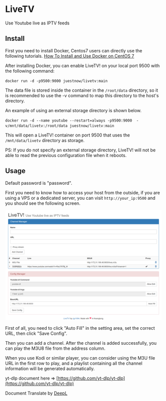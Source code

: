 # LiveTV
Use Youtube live as IPTV feeds

## Install 

First you need to install Docker, Centos7 users can directly use the following tutorials. [How To Install and Use Docker on CentOS 7](https://www.digitalocean.com/community/tutorials/how-to-install-and-use-docker-on-centos-7)

After installing Docker, you can enable LiveTV! on your local port 9500 with the following command:

`docker run -d -p9500:9000 juestnow/livetv:main`

The data file is stored inside the container in the `/root/data` directory, so it is recommended to use the -v command to map this directory to the host's directory.

An example of using an external storage directory is shown below.

`docker run -d --name youtube --restart=always -p9500:9000  -v/mnt/data/livetv:/root/data juestnow/livetv:main`

This will open a LiveTV! container on port 9500 that uses the `/mnt/data/livetv` directory as storage.

PS: If you do not specify an external storage directory, LiveTV! will not be able to read the previous configuration file when it reboots.

## Usage

Default password is "password".

First you need to know how to access your host from the outside, if you are using a VPS or a dedicated server, you can visit `http://your_ip:9500` and you should see the following screen.

![index_page](pic/index-en.png)

First of all, you need to click "Auto Fill" in the setting area, set the correct URL, then click "Save Config".

Then you can add a channel. After the channel is added successfully, you can play the M3U8 file from the address column.

When you use Kodi or similar player, you can consider using the M3U file URL in the first row to play, and a playlist containing all the channel information will be generated automatically.

yt-dlp document here => [https://github.com/yt-dlp/yt-dlp](https://github.com/yt-dlp/yt-dlp)

Document Translate by [DeepL](https://www.deepl.com/zh/translator)